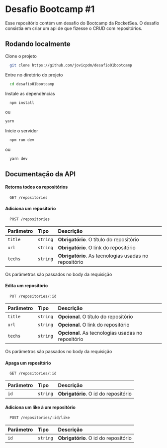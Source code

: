 
# Desafio Bootcamp #1
Esse repositório contém um desafio do Bootcamp da RocketSea. O desafio consistia em criar um api de que fizesse o CRUD com repositórios.

## Rodando localmente

Clone o projeto

```bash
  git clone https://github.com/jovicpdm/desafio01bootcamp
```

Entre no diretório do projeto

```bash
  cd desafio01bootcamp
```

Instale as dependências

```bash
  npm install
```

ou

```bash
yarn
```

Inicie o servidor

```bash
  npm run dev
```

ou 

```bash
  yarn dev
```

## Documentação da API

#### Retorna todos os repositórios

```http
  GET /repositories
```

#### Adiciona um repositório

```http
  POST /repositories
```


| Parâmetro   | Tipo       | Descrição                                   |
| :---------- | :--------- | :------------------------------------------ |
| `title`      | `string` | **Obrigatório**. O título do repositório |
| `url`      | `string` | **Obrigatório**. O link do repositório |
| `techs`      | `string` | **Obrigatório**. As tecnologias usadas no repositório



Os parâmetros são passados no body da requisição

#### Edita um repositório

```http
  PUT /repositories/:id
```


| Parâmetro   | Tipo       | Descrição                                   |
| :---------- | :--------- | :------------------------------------------ |
| `title`      | `string` | **Opcional**. O título do repositório |
| `url`      | `string` | **Opcional**. O link do repositório |
| `techs`      | `string` | **Opcional**. As tecnologias usadas no repositório



Os parâmetros são passados no body da requisição


#### Apaga um repositório

```http
  GET /repositories/:id
```

| Parâmetro   | Tipo       | Descrição                                   |
| :---------- | :--------- | :------------------------------------------ |
| `id`      | `string` | **Obrigatório**. O id do repositório |

#### Adiciona um like à um repositório

```http
  POST /repositories/:id/like
```

| Parâmetro   | Tipo       | Descrição                                   |
| :---------- | :--------- | :------------------------------------------ |
| `id`      | `string` | **Obrigatório**. O id do repositório |

